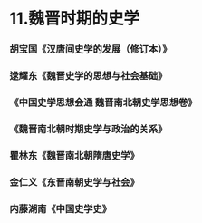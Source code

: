 # 11.魏晋时期的史学


### 胡宝国《汉唐间史学的发展（修订本）》

### 逯耀东《魏晋史学的思想与社会基础》

### 《中国史学思想会通 魏晋南北朝史学思想卷》

### 《魏晋南北朝时期史学与政治的关系》

### 瞿林东《魏晋南北朝隋唐史学》

### 金仁义《东晋南朝史学与社会》

### 内藤湖南《中国史学史》
